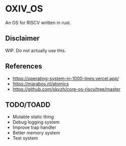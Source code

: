 # OXIV_OS

An OS for RISCV written in rust.

## Disclaimer

WIP. Do not actually use this.

## References

- https://operating-system-in-1000-lines.vercel.app/
- https://marabos.nl/atomics
- https://github.com/skyzh/core-os-riscv/tree/master

## TODO/TOADD
- Mutable static thing
- Debug logging system
- Improve trap handler
- Better memory system
- Test system
